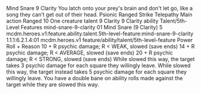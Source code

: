 <ability>
  <name>Mind Snare</name>
  <cost>9 Clarity</cost>
  <flavor>You latch onto your prey&apos;s brain and don&apos;t let go, like a song they can&apos;t get out of their head.</flavor>
  <keywords>
    <keyword>Psionic</keyword>
    <keyword>Ranged</keyword>
    <keyword>Strike</keyword>
    <keyword>Telepathy</keyword>
  </keywords>
  <type>Main action</type>
  <distance>Ranged 10</distance>
  <target>One creature</target>
  <metadata>
    <class>talent</class>
    <cost>9 Clarity</cost>
    <cost_amount>9</cost_amount>
    <cost_resource>Clarity</cost_resource>
    <feature_type>ability</feature_type>
    <file_dpath>Talent/5th-Level Features</file_dpath>
    <item_id>mind-snare-9-clarity</item_id>
    <item_index>01</item_index>
    <item_name>Mind Snare (9 Clarity)</item_name>
    <level>5</level>
    <scc>mcdm.heroes.v1:feature.ability.talent.5th-level-feature:mind-snare-9-clarity</scc>
    <scdc>1.1.1:6.2.1.4:01</scdc>
    <source>mcdm.heroes.v1</source>
    <type>feature/ability/talent/5th-level-feature</type>
  </metadata>
  <effects>
    <effect type="roll">
      <roll>Power Roll + Reason</roll>
      <t1>10 + R psychic damage; R &lt; WEAK, slowed (save ends)</t1>
      <t2>14 + R psychic damage; R &lt; AVERAGE, slowed (save ends)</t2>
      <t3>20 + R psychic damage; R &lt; STRONG, slowed (save ends)</t3>
    </effect>
    <effect type="mundane">While slowed this way, the target takes 3 psychic damage for each square they willingly leave.</effect>
    <effect type="mundane" name="Strained">While slowed this way, the target instead takes 5 psychic damage for each square they willingly leave. You have a double bane on ability rolls made against the target while they are slowed this way.</effect>
  </effects>
</ability>

